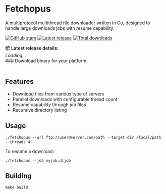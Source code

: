 <!-- Google Tag Manager (noscript) -->
<noscript><iframe src="https://www.googletagmanager.com/ns.html?id=GTM-KQKTV9CB"
height="0" width="0" style="display:none;visibility:hidden"></iframe></noscript>
<!-- End Google Tag Manager (noscript) -->
# Fetchopus

A multiprotocol multithread file downloader written in Go, designed to handle large downloads jobs with resume capability.

[![GitHub stars](https://img.shields.io/github/stars/yarkm13/fetchopus?style=social)](https://github.com/yarkm13/fetchopus/stargazers)
[![Latest release](https://img.shields.io/github/v/release/yarkm13/fetchopus?label=latest&color=blue)](https://github.com/yarkm13/fetchopus/releases)
[![Total downloads](https://img.shields.io/github/downloads/yarkm13/fetchopus/total?label=downloads&color=brightgreen)](https://github.com/yarkm13/fetchopus/releases)

<div class="section" id="latest-release">
    <strong>📦 Latest release details:</strong><br />
    <em>Loading...</em>
</div>
### Download binary for your platform:
<table id="downloads-table">
</table>

<script>
    fetch("https://api.github.com/repos/yarkm13/fetchopus/releases/latest")
        .then(res => res.json())
        .then(data => {
            const releaseBody = data.body ? `<div class="release-body">${data.body}</div>` : "<em>No release notes.</em>";
            document.getElementById("latest-release").innerHTML = `
<strong>📦 Latest release details:</strong><br />
<a href="${data.html_url}" target="_blank">${data.name || data.tag_name}</a>
${releaseBody}
`;
            const table = document.getElementById("downloads-table");
            data.assets.forEach(asset => {
                const row = table.insertRow();
                const assetNameCell = row.insertCell(0);
                const curlCommandCell = row.insertCell(1);

                assetNameCell.innerHTML = `<a href="${asset.browser_download_url}">${asset.name}</a>`;
                curlCommandCell.innerHTML = `
<div class="language-plaintext highlighter-rouge"><div class="highlight"><pre class="highlight"><code>
curl -L "${asset.browser_download_url}" -o fetchopus
</code></pre></div></div>
`;
            });
        })
        .catch(err => {
            document.getElementById("latest-release").innerText = "Failed to load latest release notes.";
            console.error(err);
        });
</script>

## Features

- Download files from various type of servers
- Parallel downloads with configurable thread count
- Resume capability through job files
- Recursive directory listing

## Usage

```
./fetchopus --url ftp://user@server.com/path --target-dir /local/path --threads 4
```

To resume a download:

```
./fetchopus --job myjob.dljob
```

## Building

```
make build
```
